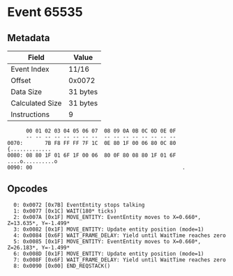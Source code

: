# Event 65535

## Metadata

| Field           | Value    |
|-----------------|----------|
| Event Index     | 11/16    |
| Offset          | 0x0072   |
| Data Size       | 31 bytes |
| Calculated Size | 31 bytes |
| Instructions    | 9        |

```
      00 01 02 03 04 05 06 07  08 09 0A 0B 0C 0D 0E 0F
      -- -- -- -- -- -- -- --  -- -- -- -- -- -- -- --
0070:       7B F8 FF FF 7F 1C  0E 80 1F 00 06 80 0C 80    {.............
0080: 08 80 1F 01 6F 1F 00 06  80 0F 80 08 80 1F 01 6F  ....o..........o
0090: 00                                                .               
```

## Opcodes

```
  0: 0x0072 [0x7B] EventEntity stops talking
  1: 0x0077 [0x1C] WAIT(180* ticks)
  2: 0x007A [0x1F] MOVE_ENTITY: EventEntity moves to X=0.660*, Z=13.635*, Y=-1.499*
  3: 0x0082 [0x1F] MOVE_ENTITY: Update entity position (mode=1)
  4: 0x0084 [0x6F] WAIT_FRAME_DELAY: Yield until WaitTime reaches zero
  5: 0x0085 [0x1F] MOVE_ENTITY: EventEntity moves to X=0.660*, Z=26.183*, Y=-1.499*
  6: 0x008D [0x1F] MOVE_ENTITY: Update entity position (mode=1)
  7: 0x008F [0x6F] WAIT_FRAME_DELAY: Yield until WaitTime reaches zero
  8: 0x0090 [0x00] END_REQSTACK()
```
